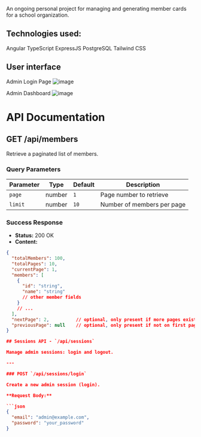 An ongoing personal project for managing and generating member cards for a school organization.

## Technologies used:
Angular
TypeScript
ExpressJS
PostgreSQL
Tailwind CSS

## User interface
Admin Login Page 
![image](https://github.com/user-attachments/assets/f742cb3b-e93f-452c-ad5f-e12313e96b1c)

Admin Dashboard
![image](https://github.com/user-attachments/assets/c9846907-1f3f-4b21-b651-2f8714add49d)

# API Documentation

## GET /api/members

Retrieve a paginated list of members.

### Query Parameters

| Parameter | Type   | Default | Description                      |
| --------- | ------ | ------- | --------------------------------|
| `page`    | number | `1`     | Page number to retrieve          |
| `limit`   | number | `10`    | Number of members per page       |

### Success Response

- **Status:** 200 OK
- **Content:**

```json
{
  "totalMembers": 100,
  "totalPages": 10,
  "currentPage": 1,
  "members": [
    {
      "id": "string",
      "name": "string"
      // other member fields
    }
    // ...
  ],
  "nextPage": 2,          // optional, only present if more pages exist
  "previousPage": null    // optional, only present if not on first page
}

## Sessions API - `/api/sessions`

Manage admin sessions: login and logout.

---

### POST `/api/sessions/login`

Create a new admin session (login).

**Request Body:**

```json
{
  "email": "admin@example.com",
  "password": "your_password"
}





